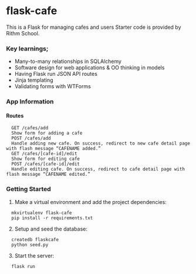 # flask-cafe

This is a Flask for managing cafes and users
Starter code is provided by Rithm School. 

### Key learnings;

  * Many-to-many relationships in SQLAlchemy
  * Software design for web applications & OO thinking in models
  * Having Flask run JSON API routes
  * Jinja templating
  * Validating forms with WTForms

### App Information

#### Routes
```
  GET /cafes/add
  Show form for adding a cafe
  POST /cafes/add
  Handle adding new cafe. On success, redirect to new cafe detail page with flash message “CAFENAME added.”
  GET /cafes/[cafe-id]/edit
  Show form for editing cafe
  POST /cafes/[cafe-id]/edit
  Handle editing cafe. On success, redirect to cafe detail page with flash message “CAFENAME edited.”
 ```

### Getting Started
1. Make a virtual environment and add the project dependencies:
```
  mkvirtualenv flask-cafe  
  pip install -r requirements.txt

```
2. Setup and seed the database:
```
  createdb flaskcafe    
  python seed.py

```
3. Start the server:

```
  flask run
```
